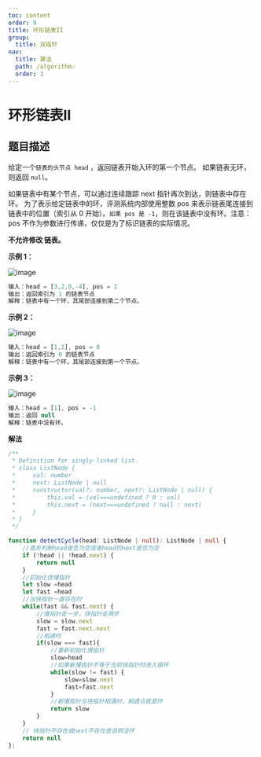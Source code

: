 ```yaml
---
toc: content
order: 9
title: 环形链表II
group:
  title: 双指针
nav:
  title: 算法
  path: /algorithm⑁
  order: 3
---  
```


# 环形链表II

## 题目描述
给定一个`链表的头节点 head` ，返回链表开始入环的第一个节点。 如果链表无环，则返回 `null`。

如果链表中有某个节点，可以通过连续跟踪 next 指针再次到达，则链表中存在环。 为了表示给定链表中的环，评测系统内部使用整数 pos 来表示链表尾连接到链表中的位置（索引从 0 开始）。`如果 pos 是 -1`，则在该链表中没有环。注意：pos 不作为参数进行传递，仅仅是为了标识链表的实际情况。

**不允许修改 链表。**

**示例 1：**  

![image](https://assets.leetcode-cn.com/aliyun-lc-upload/uploads/2018/12/07/circularlinkedlist.png)
```ts
输入：head = [3,2,0,-4], pos = 1
输出：返回索引为 1 的链表节点
解释：链表中有一个环，其尾部连接到第二个节点。
```  

**示例 2：**  

![image](https://assets.leetcode-cn.com/aliyun-lc-upload/uploads/2018/12/07/circularlinkedlist_test2.png)
```ts
输入：head = [1,2], pos = 0
输出：返回索引为 0 的链表节点
解释：链表中有一个环，其尾部连接到第一个节点。
```
**示例 3：**   

![image](https://assets.leetcode-cn.com/aliyun-lc-upload/uploads/2018/12/07/circularlinkedlist_test3.png)
```ts
输入：head = [1], pos = -1
输出：返回 null
解释：链表中没有环。
```

**解法**
```ts
/**
 * Definition for singly-linked list.
 * class ListNode {
 *     val: number
 *     next: ListNode | null
 *     constructor(val?: number, next?: ListNode | null) {
 *         this.val = (val===undefined ? 0 : val)
 *         this.next = (next===undefined ? null : next)
 *     }
 * }
 */

function detectCycle(head: ListNode | null): ListNode | null {
    //首先判断head是否为空或者head的next是否为空
    if (!head || !head.next) {
        return null
    }
    //初始化快慢指针
    let slow =head
    let fast =head
    //当快指针一直存在时
    while(fast && fast.next) {
        //慢指针走一步，快指针走两步
        slow = slow.next
        fast = fast.next.next
        //相遇时
        if(slow === fast){
            //重新初始化慢指针
            slow=head 
            //如果新慢指针不等于当前快指针时进入循环
            while(slow != fast) {
                slow=slow.next
                fast=fast.next
            }
            //新慢指针与快指针相遇时，相遇点就是环
            return slow
        }
    }
    // 快指针不存在或next不存在是说明没环
    return null
};
```